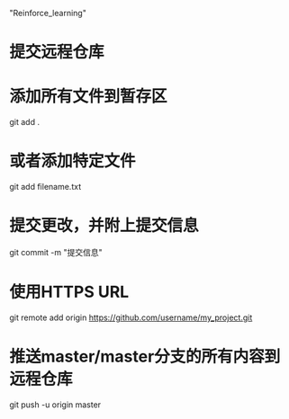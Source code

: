"Reinforce_learning" 

# 提交远程仓库
# 添加所有文件到暂存区
git add .
 
# 或者添加特定文件
git add filename.txt

# 提交更改，并附上提交信息
git commit -m "提交信息"

# 使用HTTPS URL
git remote add origin https://github.com/username/my_project.git

# 推送master/master分支的所有内容到远程仓库
git push -u origin master